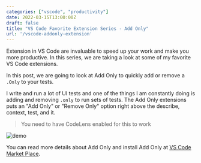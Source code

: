 ```yaml
---
categories: ["vscode", "productivity"]
date: 2022-03-15T13:00:00Z
draft: false
title: "VS Code Favorite Extension Series - Add Only"
url: '/vscode-addonly-extension'
---
```


Extension in VS Code are invaluable to speed up your work and make you more productive.  In this series, we are taking a look at some of my favorite VS Code extensions.

In this post, we are going to look at Add Only to quickly add or remove a `.Only` to your tests.

<!--more-->

I write and run a lot of UI tests and one of the things I am constantly doing is adding and removing `.only` to run sets of tests.  The Add Only extensions puts an "Add Only" or "Remove Only" option right above the describe, context, test, and it.

> You need to have CodeLens enabled for this to work

![demo](/images/vscode-extensions/add-only/demo.gif)

You can read more details about Add Only and install Add Only at [VS Code Market Place](https://marketplace.visualstudio.com/items?itemName=ub1que.add-only).
